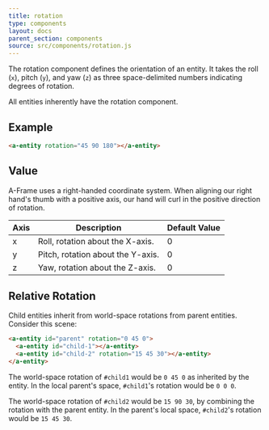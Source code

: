 ```yaml
---
title: rotation
type: components
layout: docs
parent_section: components
source: src/components/rotation.js
---
```


The rotation component defines the orientation of an entity. It takes the roll
(`x`), pitch (`y`), and yaw (`z`) as three space-delimited numbers indicating
degrees of rotation.

All entities inherently have the rotation component.

## Example

```html
<a-entity rotation="45 90 180"></a-entity>
```

## Value

A-Frame uses a right-handed coordinate system. When aligning our right hand's
thumb with a positive axis, our hand will curl in the positive direction of
rotation.

| Axis | Description                       | Default Value
|------|-----------------------------------|---------------|
| x    | Roll, rotation about the X-axis.  | 0             |
| y    | Pitch, rotation about the Y-axis. | 0             |
| z    | Yaw, rotation about the Z-axis.   | 0             |

## Relative Rotation

Child entities inherit from world-space rotations from parent entities.
Consider this scene:

```html
<a-entity id="parent" rotation="0 45 0">
  <a-entity id="child-1"></a-entity>
  <a-entity id="child-2" rotation="15 45 30"></a-entity>
</a-entity>
```

The world-space rotation of `#child1` would be `0 45 0` as inherited by the
entity. In the local parent's space, `#child1`'s rotation would be `0 0 0`.

The world-space rotation of `#child2` would be `15 90 30`, by combining the
rotation with the parent entity. In the parent's local space, `#child2`'s
rotation would be `15 45 30`.
